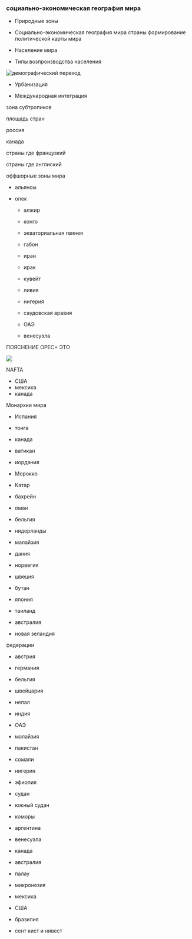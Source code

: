 
### социально-экономическая география мира













- Природные зоны

- Социально-экономическая география мира страны формирование политической карты мира 

- Население мира

- Типы возпроизводства населения

![демографический переход](https://biz.liga.net/public/images/general/2015/10/20/201510200000002576.JPG)

- Урбанизация

- Международная интеграция













зона субтропиков


площадь стран

россия

канада


страны где французкий 





страны где англиский


















оффшорные зоны мира















- альянсы



 - опек


   - алжир






   - конго








   - экваториальная гвинея

   - габон


   - иран
   
   -  ирак

   - кувейт

   -  ливия



    -  нигерия

    -  саудовская аравия

    - ОАЭ

    -  венесуэла




ПОЯСНЕНИЕ OPEC+ ЭТО 

![](https://upload.wikimedia.org/wikipedia/commons/9/92/Opec-Opec%2BMap.png)








NAFTA

- США
- мексика
- канада







Монархии мира



 - Испания

 - тонга


 - канада


 - ватикан

 - иордания


 - Морокко

 - Катар

 - бахрейн

 - оман







 - бельгия

 - нидерланды




 - малайзия




















 - дания

 - норвегия

 - швеция














































 - бутан








 - япония






 - таиланд

 - австралия

 - новая зеландия





федерации

- австрия

- германия


- бельгия

- швейцария




- непал

- индия



- ОАЭ


- малайзия





- пакистан





- сомали








- нигерия








- эфиопия





- судан




- южный судан




- коморы




- аргентина




- венесуэла



- канада


- австралия


- палау


- микронезия






- мексика




- США


- бразилия






- сент кист и нивест


















